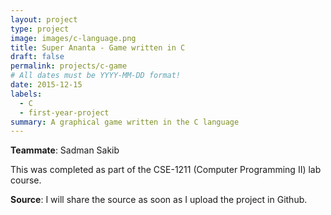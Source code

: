 ```yaml
---
layout: project
type: project
image: images/c-language.png
title: Super Ananta - Game written in C
draft: false
permalink: projects/c-game
# All dates must be YYYY-MM-DD format!
date: 2015-12-15
labels:
  - C
  - first-year-project
summary: A graphical game written in the C language
---
```


<strong>Teammate</strong>: Sadman Sakib

This was completed as part of the CSE-1211 (Computer Programming II) lab course. 

<strong>Source</strong>: I will share the source as soon as I upload the project in Github.
